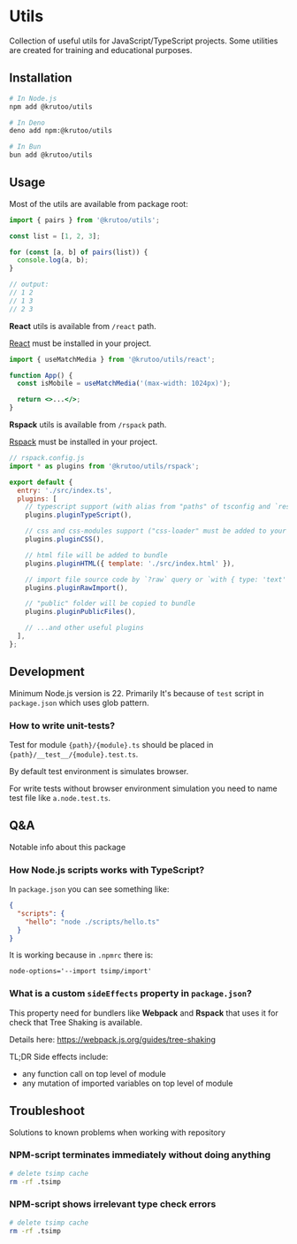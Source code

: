 # Utils

Collection of useful utils for JavaScript/TypeScript projects. Some utilities are created for training and educational purposes.

## Installation

```bash
# In Node.js
npm add @krutoo/utils

# In Deno
deno add npm:@krutoo/utils

# In Bun
bun add @krutoo/utils
```

## Usage

Most of the utils are available from package root:

```js
import { pairs } from '@krutoo/utils';

const list = [1, 2, 3];

for (const [a, b] of pairs(list)) {
  console.log(a, b);
}

// output:
// 1 2
// 1 3
// 2 3
```

**React** utils is available from `/react` path.

[React](https://react.dev/) must be installed in your project.

```jsx
import { useMatchMedia } from '@krutoo/utils/react';

function App() {
  const isMobile = useMatchMedia('(max-width: 1024px)');

  return <>...</>;
}
```

**Rspack** utils is available from `/rspack` path.

[Rspack](https://rspack.dev/) must be installed in your project.

```js
// rspack.config.js
import * as plugins from '@krutoo/utils/rspack';

export default {
  entry: './src/index.ts',
  plugins: [
    // typescript support (with alias from "paths" of tsconfig and `resolve.alias` extending)
    plugins.pluginTypeScript(),

    // css and css-modules support ("css-loader" must be added to your project)
    plugins.pluginCSS(),

    // html file will be added to bundle
    plugins.pluginHTML({ template: './src/index.html' }),

    // import file source code by `?raw` query or `with { type: 'text' }`
    plugins.pluginRawImport(),

    // "public" folder will be copied to bundle
    plugins.pluginPublicFiles(),

    // ...and other useful plugins
  ],
};
```

## Development

Minimum Node.js version is 22. Primarily It's because of `test` script in `package.json` which uses glob pattern.

### How to write unit-tests?

Test for module `{path}/{module}.ts` should be placed in `{path}/__test__/{module}.test.ts`.

By default test environment is simulates browser.

For write tests without browser environment simulation you need to name test file like `a.node.test.ts`.

## Q&A

Notable info about this package

### How Node.js scripts works with TypeScript?

In `package.json` you can see something like:

```json
{
  "scripts": {
    "hello": "node ./scripts/hello.ts"
  }
}
```

It is working because in `.npmrc` there is:

```
node-options='--import tsimp/import'
```

### What is a custom `sideEffects` property in `package.json`?

This property need for bundlers like **Webpack** and **Rspack** that uses it for check that Tree Shaking is available.

Details here: https://webpack.js.org/guides/tree-shaking

TL;DR Side effects include:

- any function call on top level of module
- any mutation of imported variables on top level of module

## Troubleshoot

Solutions to known problems when working with repository

### NPM-script terminates immediately without doing anything

```bash
# delete tsimp cache
rm -rf .tsimp
```

### NPM-script shows irrelevant type check errors

```bash
# delete tsimp cache
rm -rf .tsimp
```
